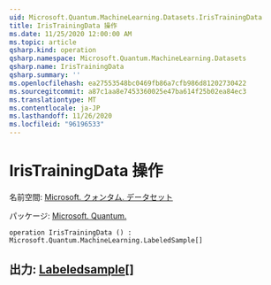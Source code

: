 ```yaml
---
uid: Microsoft.Quantum.MachineLearning.Datasets.IrisTrainingData
title: IrisTrainingData 操作
ms.date: 11/25/2020 12:00:00 AM
ms.topic: article
qsharp.kind: operation
qsharp.namespace: Microsoft.Quantum.MachineLearning.Datasets
qsharp.name: IrisTrainingData
qsharp.summary: ''
ms.openlocfilehash: ea27553548bc0469fb86a7cfb986d81202730422
ms.sourcegitcommit: a87c1aa8e7453360025e47ba614f25b02ea84ec3
ms.translationtype: MT
ms.contentlocale: ja-JP
ms.lasthandoff: 11/26/2020
ms.locfileid: "96196533"
---
```

# <a name="iristrainingdata-operation"></a>IrisTrainingData 操作

名前空間: [Microsoft. クォンタム. データセット](xref:Microsoft.Quantum.MachineLearning.Datasets)

パッケージ: [Microsoft. Quantum.](https://nuget.org/packages/Microsoft.Quantum.MachineLearning)




```qsharp
operation IrisTrainingData () : Microsoft.Quantum.MachineLearning.LabeledSample[]
```


## <a name="output--labeledsample"></a>出力: [Labeledsample](xref:Microsoft.Quantum.MachineLearning.LabeledSample)[]

